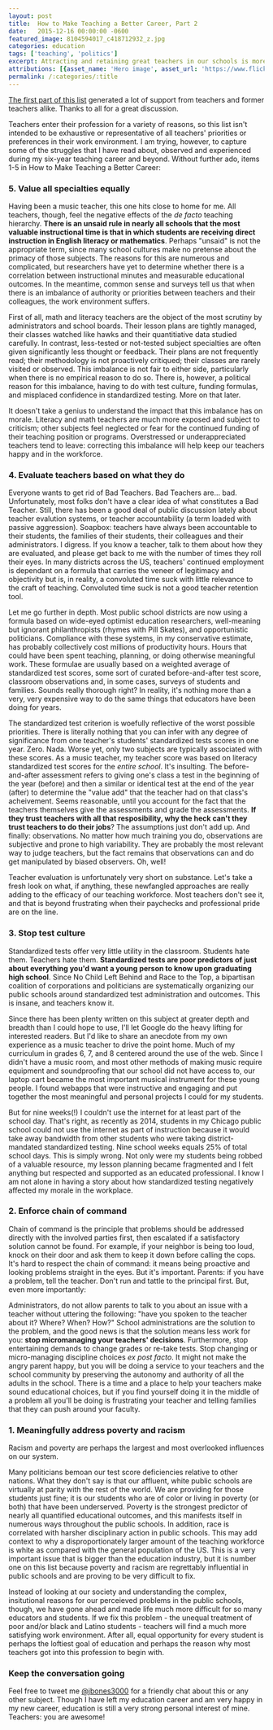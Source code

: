 ```yaml
---
layout: post
title:  How to Make Teaching a Better Career, Part 2
date:   2015-12-16 00:00:00 -0600
featured_image: 8104594017_c418712932_z.jpg
categories: education
tags: ['teaching', 'politics']
excerpt: Attracting and retaining great teachers in our schools is more difficult than ever.  Here is part two of my list of 10 solutions.
attributions: [{asset_name: 'Hero image', asset_url: 'https://www.flickr.com/photos/cali4beach/', author: cali4beach, license_name: 'Creative Commons License', license_url: 'https://creativecommons.org/licenses/by/2.0/#'}]
permalink: /:categories/:title
---
```


<p><a href="{{ site.url }}/education/how-to-make-teaching-a-better-career-part-1">The first part of this list</a> generated a lot of support from teachers and former teachers alike.  Thanks to all for a great discussion.

</p><p>
Teachers enter their profession for a variety of reasons, so this list isn't intended to be exhaustive or representative of all teachers' priorities or preferences in their work environment.  I am trying, however, to capture some of the struggles that I have read about, observed and experienced during my six-year teaching career and beyond.  Without further ado, items 1-5 in How to Make Teaching a Better Career:
</p>
<h3>5. Value all specialties equally</h3>
<p>
Having been a music teacher, this one hits close to home for me.  All teachers, though, feel the negative effects of the <em>de facto</em> teaching hierarchy.  <strong>There is an unsaid rule in nearly all schools that the most valuable instructional time is that in which students are receiving direct instruction in English literacy or mathematics</strong>.  Perhaps "unsaid" is not the appropriate term, since many school cultures make no pretense about the primacy of those subjects.  The reasons for this are numerous and complicated, but researchers have yet to determine whether there is a correlation between instructional minutes and measurable educational outcomes.  In the meantime, common sense and surveys tell us that when there is an imbalance of authority or priorities between teachers and their colleagues, the work environment suffers.
</p>
<p>
First of all, math and literacy teachers are the object of the most scrutiny by administrators and school boards.  Their lesson plans are tightly managed, their classes watched like hawks and their quantitiative data studied carefully.  In contrast, less-tested or not-tested subject specialties are often given significantly less thought or feedback.  Their plans are not frequently read; their methodology is not proactively critiqued; their classes are rarely visited or observed.  This imbalance is not fair to either side, particularly when there is no empirical reason to do so.  There is, however, a political reason for this imbalance, having to do with test culture, funding formulas, and misplaced confidence in standardized testing.  More on that later.
</p>
<p>
It doesn't take a genius to understand the impact that this imbalance has on morale.  Literacy and math teachers are much more exposed and subject to criticism; other subjects feel neglected or fear for the continued funding of their teaching position or programs.  Overstressed or underappreciated teachers tend to leave: correcting this imbalance will help keep our teachers happy and in the workforce.
</p>
<h3>4. Evaluate teachers based on what they do</h3>
<p>
Everyone wants to get rid of Bad Teachers.  Bad Teachers are... bad.  Unfortunately, most folks don't have a clear idea of what constitutes a Bad Teacher.  Still, there has been a good deal of public discussion lately about teacher evalution systems, or teacher accountability (a term loaded with passive aggression).  Soapbox: teachers have always been accountable to their students, the families of their students, their colleagues and their administrators.  I digress.  If you know a teacher, talk to them about how they are evaluated, and please get back to me with the number of times they roll their eyes.  In many districts across the US, teachers' continued employment is dependant on a formula that carries the veneer of legitimacy and objectivity but is, in reality, a convoluted time suck with little relevance to the craft of teaching.  Convoluted time suck is not a good teacher retention tool.
</p>
<p>
Let me go further in depth.  Most public school districts are now using a formula based on wide-eyed optimist education researchers, well-meaning but ignorant philanthropists (rhymes with Pill Skates), and opportunistic politicians.  Compliance with these systems, in my conservative estimate, has probably collectively cost millions of productivity hours.  Hours that could have been spent teaching, planning, or doing otherwise meaningful work.  These formulae are usually based on a weighted average of standardized test scores, some sort of curated before-and-after test score, classroom observations and, in some cases, surveys of students and families.  Sounds really thorough right?  In reality, it's nothing more than a very, very expensive way to do the same things that educators have been doing for years.
</p>
<p>
  The standardized test criterion is woefully reflective of the worst possible priorities.  There is literally nothing that you can infer with any degree of significance from one teacher's students' standardized tests scores in one year.  Zero.  Nada.  Worse yet, only two subjects are typically associated with these scores.  As a music teacher, my teacher score was based on literacy standardized test scores for the <em>entire school</em>.  It's insulting.  The before-and-after assessment refers to giving one's class a test in the beginning of the year (before) and then a similar or identical test at the end of the year (after) to determine the "value add" that the teacher had on that class's acheivement.  Seems reasonable, until you account for the fact that the teachers themselves give the assessments and grade the assessments.  <strong>If they trust teachers with all that resposibility, why the heck can't they trust teachers to do their jobs</strong>?  The assumptions just don't add up.  And finally: observations.  No matter how much training you do, observations are subjective and prone to high variability.  They are probably the most relevant way to judge teachers, but the fact remains that observations can and do get manipulated by biased observers.  Oh, well!
</p>
<p>
Teacher evaluation is unfortunately very short on substance.  Let's take a fresh look on what, if anything, these newfangled approaches are really adding to the efficacy of our teaching workforce.  Most teachers don't see it, and that is beyond frustrating when their paychecks and professional pride are on the line.
</p>
<h3>3. Stop test culture</h3>
<p>
Standardized tests offer very little utility in the classroom.  Students hate them.  Teachers hate them.  <strong>Standardized tests are poor predictors of just about everything you'd want a young person to know upon graduating high school</strong>.  Since No Child Left Behind and Race to the Top, a bipartisan coalition of corporations and politicians are systematically organizing our public schools around standardized test administration and outcomes.  This is insane, and teachers know it.
</p>
<p>
Since there has been plenty written on this subject at greater depth and breadth than I could hope to use, I'll let Google do the heavy lifting for interested readers.  But I'd like to share an anecdote from my own experience as a music teacher to drive the point home.  Much of my curriculum in grades 6, 7, and 8 centered around the use of the web.  Since I didn't have a music room, and most other methods of making music require equipment and soundproofing that our school did not have access to, our laptop cart became the most important musical instrument for these young people.  I found webapps that were instructive and engaging and put together the most meaningful and personal projects I could for my students.
</p>
<p>
But for nine weeks(!) I couldn't use the internet for at least part of the school day.  That's right, as recently as 2014, students in my Chicago public school could not use the internet as part of instruction because it would take away bandwidth from other students who were taking district-mandated standardized testing.  Nine school weeks equals 25% of total school days.  This is simply wrong.  Not only were my students being robbed of a valuable resource, my lesson planning became fragmented and I felt anything but respected and supported as an educated professional.  I know I am not alone in having a story about how standardized testing negatively affected my morale in the workplace.
</p>
<h3>2. Enforce chain of command</h3>
<p>
  Chain of command is the principle that problems should be addressed directly with the involved parties first, then escalated if a satisfactory solution cannot be found.  For example, if your neighbor is being too loud, knock on their door and ask them to keep it down before calling the cops.  It's hard to respect the chain of command: it means being proactive and looking problems straight in the eyes.   But it's important.  Parents: if you have a problem, tell the teacher.  Don't run and tattle to the principal first.  But, even more importantly:
</p>
<p>
  Administrators, do not allow parents to talk to you about an issue with a teacher without uttering the following: "have you spoken to the teacher about it?  Where?  When?  How?"  School administrations are the solution to the problem, and the good news is that the solution means less work for you: <strong>stop micromanaging your teachers' decisions</strong>.  Furthermore, stop entertaining demands to change grades or re-take tests.  Stop changing or micro-managing discipline choices <em>ex post facto</em>.  It might not make the angry parent happy, but you will be doing a service to your teachers and the school community by preserving the autonomy and authority of all the adults in the school.  There is a time and a place to help your teachers make sound educational choices, but if you find yourself doing it in the middle of a problem all you'll be doing is frustrating your teacher and telling families that they can push around your faculty.
</p>
<h3>1. Meaningfully address poverty and racism</h3>
<p>
  Racism and poverty are perhaps the largest and most overlooked influences on our system.
</p>
<p>
  Many politicians bemoan our test score deficiencies relative to other nations.  What they don't say is that our affluent, white public schools are virtually at parity with the rest of the world.  We are providing for those students just fine; it is our students who are of color or living in poverty (or both) that have been underserved.  Poverty is the strongest predictor of nearly all quantified educational outcomes, and this manifests itself in numerous ways throughout the public schools.  In addition, race is correlated with harsher disciplinary action in public schools.  This may add context to why a disproportionately larger amount of the teaching workforce is white as compared with the general population of the US.  This is a very important issue that is bigger than the education industry, but it is number one on this list because poverty and racism are regrettably influential in public schools and are proving to be very difficult to fix.
</p>
<p>
  Instead of looking at our society and understanding the complex, insitutional reasons for our perceieved problems in the public schools, though, we have gone ahead and made life much more difficult for so many educators and students.  If we fix this problem - the unequal treatment of poor and/or black and Latino students - teachers will find a much more satisfying work environment.  After all, equal opportunity for every student is perhaps the loftiest goal of education and perhaps the reason why most teachers got into this profession to begin with.
</p>
<h3>Keep the conversation going</h3>
<p>
Feel free to tweet me <a href="http://twitter.com/jbones3000">@jbones3000</a> for a friendly chat about this or any other subject.  Though I have left my education career and am very happy in my new career, education is still a very strong personal interest of mine.  Teachers: you are awesome!</p>
